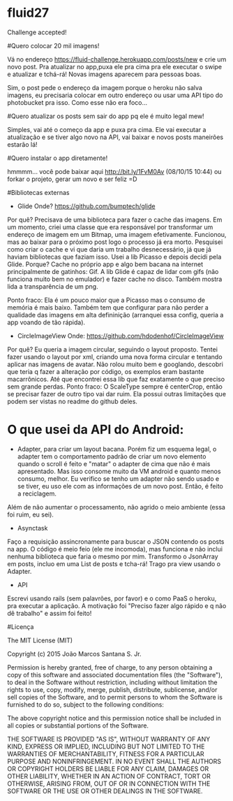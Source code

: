 # fluid27
Challenge accepted!

#Quero colocar 20 mil imagens!

Vá no endereço https://fluid-challenge.herokuapp.com/posts/new e crie um novo post. Pra atualizar no app,puxa ele pra cima pra ele executar o swipe e atualizar e tchá-rá! Novas imagens aparecem para pessoas boas.

Sim, o post pede o endereço da imagem porque o heroku não salva imagens, eu precisaria colocar em outro endereço ou usar uma API tipo do photobucket pra isso. Como esse não era  foco...

#Quero atualizar os posts sem sair do app pq ele é muito legal mew!

Simples, vai até o começo da app e puxa pra cima. Ele vai executar a atualização e se tiver algo novo na API, vai baixar e novos posts maneirões estarão lá!

#Quero instalar o app diretamente!

hmmmm... você pode baixar aqui http://bit.ly/1FvM0Av (08/10/15 10:44) ou forkar o projeto, gerar um novo e ser feliz =D


#Bibliotecas externas

- Glide
Onde? https://github.com/bumptech/glide

Por quê? Precisava de uma biblioteca para fazer o cache das imagens. Em um momento, criei uma classe que era responsável por transformar um endereço de imagem em um Bitmap, uma imagem efetivamente. Funcionou, mas ao baixar para o próximo post logo o processo já era morto. Pesquisei como criar o cache e vi que daria um trabalho desnecessário, já que já haviam bibliotecas que faziam isso. Usei a lib Picasso e depois decidi pela Glide. Porque? Cache no próprio app e algo bem bacana na internet principalmente de gatinhos: Gif. A lib Glide é capaz de lidar com gifs (não funciona muito bem no emulador) e fazer cache no disco. Também mostra lida a transparência de um png.

Ponto fraco: Ela é um pouco maior que a Picasso mas o consumo de memória é mais baixo. Também tem que configurar para não perder a qualidade das imagens em alta defininição (arranquei essa config, queria a app voando de tão rápida).

- CircleImageView
Onde: https://github.com/hdodenhof/CircleImageView

Por quê? Eu queria a imagem circular, seguindo o layout proposto. Tentei fazer usando o layout por xml, criando uma nova forma circular e tentando aplicar nas imagens de avatar. Não rolou muito bem e googlando, descobri que teria q fazer a alteração por código, os exemplos eram bastante macarrônicos. Até que encontrei essa lib que faz exatamente o que preciso sem grande perdas.
Ponto fraco: O ScaleType sempre é centerCrop, então se precisar fazer de outro tipo vai dar ruim. Ela possui outras limitações que podem ser vistas no readme do github deles.

# O que usei da API do Android:

- Adapter, para criar um layout bacana. Porém fiz um esquema legal, o adapter tem o comportamento padrão de criar um novo elemento quando o scroll é feito e "matar" o adapter de cima que não é mais apresentado. Mas isso consome muito da VM android e quanto menos consumo, melhor. Eu verifico se tenho um adapter não sendo usado e se tiver, eu uso ele com as informações de um novo post. Então, é feito a reciclagem. 

Além de não aumentar o processamento, não agrido o meio ambiente (essa foi ruim, eu sei).

- Asynctask

Faço a requisição assincronamente para buscar o JSON contendo os posts na app. O código é meio feio (ele me incomoda), mas funciona e não inclui nenhuma biblioteca que faria o mesmo por mim. Transformo o JsonArray em posts, incluo em uma List de posts e tcha-rá! Trago pra view usando o Adapter.

- API

Escrevi usando rails (sem palavrões, por favor) e o como PaaS o heroku, pra executar a aplicação. A motivação foi "Preciso fazer algo rápido e q não dê trabalho" e assim foi feito!

#Licença

The MIT License (MIT)

Copyright (c) 2015 João Marcos Santana S. Jr.

 Permission is hereby granted, free of charge, to any person obtaining a copy
 of this software and associated documentation files (the "Software"), to deal
 in the Software without restriction, including without limitation the rights
 to use, copy, modify, merge, publish, distribute, sublicense, and/or sell
 copies of the Software, and to permit persons to whom the Software is
 furnished to do so, subject to the following conditions:

 The above copyright notice and this permission notice shall be included in
 all copies or substantial portions of the Software.

 THE SOFTWARE IS PROVIDED "AS IS", WITHOUT WARRANTY OF ANY KIND, EXPRESS OR
 IMPLIED, INCLUDING BUT NOT LIMITED TO THE WARRANTIES OF MERCHANTABILITY,
 FITNESS FOR A PARTICULAR PURPOSE AND NONINFRINGEMENT. IN NO EVENT SHALL THE
 AUTHORS OR COPYRIGHT HOLDERS BE LIABLE FOR ANY CLAIM, DAMAGES OR OTHER
 LIABILITY, WHETHER IN AN ACTION OF CONTRACT, TORT OR OTHERWISE, ARISING FROM,
 OUT OF OR IN CONNECTION WITH THE SOFTWARE OR THE USE OR OTHER DEALINGS IN
 THE SOFTWARE.
